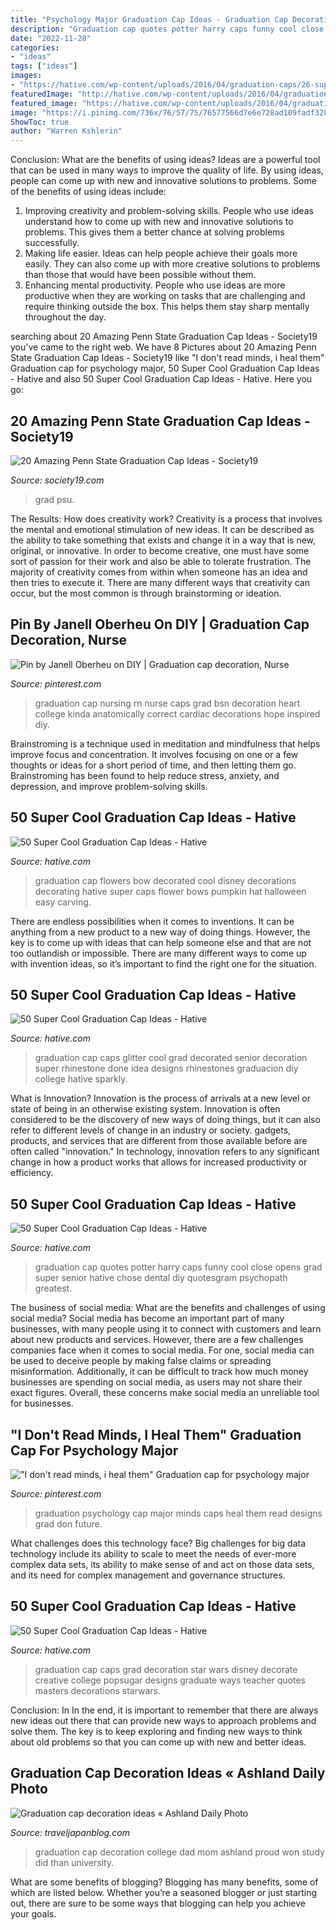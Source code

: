 ```yaml
---
title: "Psychology Major Graduation Cap Ideas - Graduation Cap Decoration Ideas « Ashland Daily Photo"
description: "Graduation cap quotes potter harry caps funny cool close opens grad super senior hative chose dental diy quotesgram psychopath greatest"
date: "2022-11-28"
categories:
- "ideas"
tags: ["ideas"]
images:
- "https://hative.com/wp-content/uploads/2016/04/graduation-caps/26-super-cool-graduation-cap-ideas.jpg"
featuredImage: "http://hative.com/wp-content/uploads/2016/04/graduation-caps/29-super-cool-graduation-cap-ideas.jpg"
featured_image: "https://hative.com/wp-content/uploads/2016/04/graduation-caps/36-super-cool-graduation-cap-ideas.jpg"
image: "https://i.pinimg.com/736x/76/57/75/76577566d7e6e728ad109fadf328505b--psychology-graduation-cap-psychology-major.jpg"
ShowToc: true
author: "Warren Kshlerin"
---
```



Conclusion: What are the benefits of using ideas?
Ideas are a powerful tool that can be used in many ways to improve the quality of life. By using ideas, people can come up with new and innovative solutions to problems. Some of the benefits of using ideas include: 
1) Improving creativity and problem-solving skills. People who use ideas understand how to come up with new and innovative solutions to problems. This gives them a better chance at solving problems successfully. 
2) Making life easier. Ideas can help people achieve their goals more easily. They can also come up with more creative solutions to problems than those that would have been possible without them. 
3) Enhancing mental productivity. People who use ideas are more productive when they are working on tasks that are challenging and require thinking outside the box. This helps them stay sharp mentally throughout the day.

	

		
searching about 20 Amazing Penn State Graduation Cap Ideas - Society19 you've came to the right web. We have 8 Pictures about 20 Amazing Penn State Graduation Cap Ideas - Society19 like &quot;I don&#039;t read minds, i heal them&quot; Graduation cap for psychology major, 50 Super Cool Graduation Cap Ideas - Hative and also 50 Super Cool Graduation Cap Ideas - Hative. Here you go:
		
    
## 20 Amazing Penn State Graduation Cap Ideas - Society19

<img loading=lazy src="https://i2.wp.com/s-media-cache-ak0.pinimg.com/originals/8d/04/d8/8d04d86b6d7f92970faf27ef1934a3c2.jpg?resize=501%2C668&amp;ssl=1" onerror="this.onerror=null;this.src='https://tse2.mm.bing.net/th?id=OIP.OASk6-OMrZw3KrVAezyL4QHaJ4&amp;pid=15.1';" alt="20 Amazing Penn State Graduation Cap Ideas - Society19">

_Source: society19.com_

>grad psu. 

	

The Results: How does creativity work?
Creativity is a process that involves the mental and emotional stimulation of new ideas. It can be described as the ability to take something that exists and change it in a way that is new, original, or innovative. In order to become creative, one must have some sort of passion for their work and also be able to tolerate frustration. The majority of creativity comes from within when someone has an idea and then tries to execute it. There are many different ways that creativity can occur, but the most common is through brainstorming or ideation.

    
## Pin By Janell Oberheu On DIY | Graduation Cap Decoration, Nurse

<img loading=lazy src="https://i.pinimg.com/originals/a9/e4/24/a9e424ac43ccef1d0637dcf6bf30235d.jpg" onerror="this.onerror=null;this.src='https://tse1.mm.bing.net/th?id=OIP.mRM2s4g7UipbWlXGEMQapwHaHW&amp;pid=15.1';" alt="Pin by Janell Oberheu on DIY | Graduation cap decoration, Nurse">

_Source: pinterest.com_

>graduation cap nursing rn nurse caps grad bsn decoration heart college kinda anatomically correct cardiac decorations hope inspired diy. 

	

Brainstroming is a technique used in meditation and mindfulness that helps improve focus and concentration. It involves focusing on one or a few thoughts or ideas for a short period of time, and then letting them go. Brainstroming has been found to help reduce stress, anxiety, and depression, and improve problem-solving skills.

    
## 50 Super Cool Graduation Cap Ideas - Hative

<img loading=lazy src="https://hative.com/wp-content/uploads/2016/04/graduation-caps/48-super-cool-graduation-cap-ideas.jpg" onerror="this.onerror=null;this.src='https://tse2.mm.bing.net/th?id=OIP.LBmAJ40JpyeS92EdPJnaxQHaLH&amp;pid=15.1';" alt="50 Super Cool Graduation Cap Ideas - Hative">

_Source: hative.com_

>graduation cap flowers bow decorated cool disney decorations decorating hative super caps flower bows pumpkin hat halloween easy carving. 

	

There are endless possibilities when it comes to inventions. It can be anything from a new product to a new way of doing things. However, the key is to come up with ideas that can help someone else and that are not too outlandish or impossible. There are many different ways to come up with invention ideas, so it’s important to find the right one for the situation.

    
## 50 Super Cool Graduation Cap Ideas - Hative

<img loading=lazy src="http://hative.com/wp-content/uploads/2016/04/graduation-caps/29-super-cool-graduation-cap-ideas.jpg" onerror="this.onerror=null;this.src='https://tse2.mm.bing.net/th?id=OIP.wGjxiClieYNM1PlY1yNDnQHaIh&amp;pid=15.1';" alt="50 Super Cool Graduation Cap Ideas - Hative">

_Source: hative.com_

>graduation cap caps glitter cool grad decorated senior decoration super rhinestone done idea designs rhinestones graduacion diy college hative sparkly. 

	

What is Innovation?
Innovation is the process of arrivals at a new level or state of being in an otherwise existing system. Innovation is often considered to be the discovery of new ways of doing things, but it can also refer to different levels of change in an industry or society. gadgets, products, and services that are different from those available before are often called "innovation." In technology, innovation refers to any significant change in how a product works that allows for increased productivity or efficiency.

    
## 50 Super Cool Graduation Cap Ideas - Hative

<img loading=lazy src="https://hative.com/wp-content/uploads/2016/04/graduation-caps/26-super-cool-graduation-cap-ideas.jpg" onerror="this.onerror=null;this.src='https://tse4.mm.bing.net/th?id=OIP.G_S135x0vN6ZC_3GA8uU4wHaJ6&amp;pid=15.1';" alt="50 Super Cool Graduation Cap Ideas - Hative">

_Source: hative.com_

>graduation cap quotes potter harry caps funny cool close opens grad super senior hative chose dental diy quotesgram psychopath greatest. 

	

The business of social media: What are the benefits and challenges of using social media?
Social media has become an important part of many businesses, with many people using it to connect with customers and learn about new products and services. However, there are a few challenges companies face when it comes to social media. For one, social media can be used to deceive people by making false claims or spreading misinformation. Additionally, it can be difficult to track how much money businesses are spending on social media, as users may not share their exact figures. Overall, these concerns make social media an unreliable tool for businesses.

    
## &quot;I Don&#039;t Read Minds, I Heal Them&quot; Graduation Cap For Psychology Major

<img loading=lazy src="https://i.pinimg.com/736x/76/57/75/76577566d7e6e728ad109fadf328505b--psychology-graduation-cap-psychology-major.jpg" onerror="this.onerror=null;this.src='https://tse4.mm.bing.net/th?id=OIP.ffUVKE8Q5R_f3kf6HokMRwHaNK&amp;pid=15.1';" alt="&quot;I don&#039;t read minds, i heal them&quot; Graduation cap for psychology major">

_Source: pinterest.com_

>graduation psychology cap major minds caps heal them read designs grad don future. 

	

What challenges does this technology face?
Big challenges for big data technology include its ability to scale to meet the needs of ever-more complex data sets, its ability to make sense of and act on those data sets, and its need for complex management and governance structures.

    
## 50 Super Cool Graduation Cap Ideas - Hative

<img loading=lazy src="https://hative.com/wp-content/uploads/2016/04/graduation-caps/36-super-cool-graduation-cap-ideas.jpg" onerror="this.onerror=null;this.src='https://tse1.mm.bing.net/th?id=OIP.rREOjQvlegtUYW3_ImYMDAHaHa&amp;pid=15.1';" alt="50 Super Cool Graduation Cap Ideas - Hative">

_Source: hative.com_

>graduation cap caps grad decoration star wars disney decorate creative college popsugar designs graduate ways teacher quotes masters decorations starwars. 

	

Conclusion: In
In the end, it is important to remember that there are always new ideas out there that can provide new ways to approach problems and solve them. The key is to keep exploring and finding new ways to think about old problems so that you can come up with new and better ideas.

    
## Graduation Cap Decoration Ideas « Ashland Daily Photo

<img loading=lazy src="http://traveljapanblog.com/ashland/wp-content/uploads/2012/06/126_3091sou-graduation-2012.jpg" onerror="this.onerror=null;this.src='https://tse1.mm.bing.net/th?id=OIP.cd51vv3WDwAQJVDmNbnzXQHaLL&amp;pid=15.1';" alt="Graduation cap decoration ideas « Ashland Daily Photo">

_Source: traveljapanblog.com_

>graduation cap decoration college dad mom ashland proud won study did than university. 

	

What are some benefits of blogging?
Blogging has many benefits, some of which are listed below. Whether you’re a seasoned blogger or just starting out, there are sure to be some ways that blogging can help you achieve your goals.


